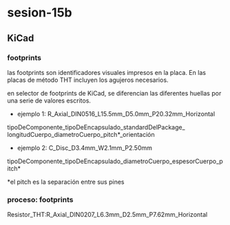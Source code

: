 # sesion-15b

## KiCad

### footprints

las footprints son identificadores visuales impresos en la placa. En las placas de método THT incluyen los agujeros necesarios. 

en selector de footprints de KiCad, se diferencian las diferentes huellas por una serie de valores escritos.

- ejemplo 1: R_Axial_DIN0516_L15.5mm_D5.0mm_P20.32mm_Horizontal

tipoDeComponente_tipoDeEncapsulado_standardDelPackage_ longitudCuerpo_diametroCuerpo_pitch*_orientación

- ejemplo 2: C_Disc_D3.4mm_W2.1mm_P2.50mm

tipoDeComponente_tipoDeEncapsulado_diametroCuerpo_espesorCuerpo_pitch*

*el pitch es la separación entre sus pines


### proceso: footprints

Resistor_THT:R_Axial_DIN0207_L6.3mm_D2.5mm_P7.62mm_Horizontal